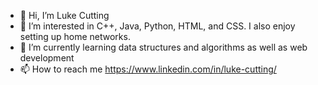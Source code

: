 - 👋 Hi, I’m Luke Cutting
- 👀 I’m interested in C++, Java, Python, HTML, and CSS. I also enjoy setting up home networks.
- 🌱 I’m currently learning data structures and algorithms as well as web development
- 📫 How to reach me https://www.linkedin.com/in/luke-cutting/

<!---
cutluk/cutluk is a ✨ special ✨ repository because its `README.md` (this file) appears on your GitHub profile.
You can click the Preview link to take a look at your changes.
--->
